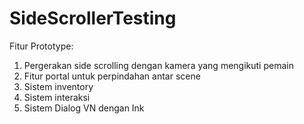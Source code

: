 # SideScrollerTesting
 
 Fitur Prototype:

 1. Pergerakan side scrolling dengan kamera yang mengikuti pemain
 2. Fitur portal untuk perpindahan antar scene
 3. Sistem inventory
 4. Sistem interaksi
 5. Sistem Dialog VN dengan Ink
